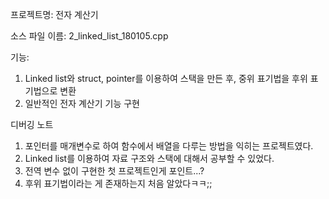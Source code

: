 프로젝트명: 전자 계산기

소스 파일 이름: 2_linked_list_180105.cpp

기능:
  1. Linked list와 struct, pointer를 이용하여 스택을 만든 후, 중위 표기법을 후위 표기법으로 변환
  2. 일반적인 전자 계산기 기능 구현
  
디버깅 노트
  1. 포인터를 매개변수로 하여 함수에서 배열을 다루는 방법을 익히는 프로젝트였다.
  2. Linked list를 이용하여 자료 구조와 스택에 대해서 공부할 수 있었다.
  3. 전역 변수 없이 구현한 첫 프로젝트인게 포인트...?
  4. 후위 표기법이라는 게 존재하는지 처음 알았다ㅋㅋ;;

